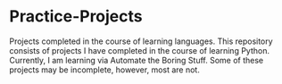# Practice-Projects
Projects completed in the course of learning languages. 
This repository consists of projects I have completed in the course of learning Python. 
Currently, I am learning via Automate the Boring Stuff. Some of these projects may be incomplete, however, most are not. 
